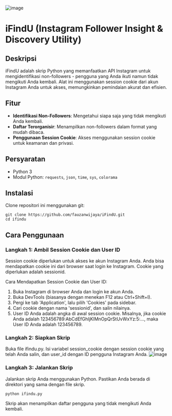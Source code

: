 ![image](https://github.com/fauzanwijaya/iFindU/assets/139438257/1e30171c-95fb-4f35-a9fb-3913c1a77ff3)

# iFindU (Instagram Follower Insight & Discovery Utility)

## Deskripsi
iFindU adalah skrip Python yang memanfaatkan API Instagram untuk mengidentifikasi non-followers - pengguna yang Anda ikuti namun tidak mengikuti Anda kembali. Alat ini menggunakan session cookie dari akun Instagram Anda untuk akses, memungkinkan pemindaian akurat dan efisien.

## Fitur
- **Identifikasi Non-Followers**: Mengetahui siapa saja yang tidak mengikuti Anda kembali.
- **Daftar Terorganisir**: Menampilkan non-followers dalam format yang mudah dibaca.
- **Penggunaan Session Cookie**: Akses menggunakan session cookie untuk keamanan dan privasi.

## Persyaratan
- Python 3
- Modul Python: `requests`, `json`, `time`, `sys`, `colorama`

## Instalasi
Clone repositori ini menggunakan git:
```
git clone https://github.com/fauzanwijaya/iFindU.git
cd ifindu
```

## Cara Penggunaan
### Langkah 1: Ambil Session Cookie dan User ID
Session cookie diperlukan untuk akses ke akun Instagram Anda. Anda bisa mendapatkan cookie ini dari browser saat login ke Instagram. Cookie yang diperlukan adalah sessionid.

Cara Mendapatkan Session Cookie dan User ID:
1. Buka Instagram di browser Anda dan login ke akun Anda.
2. Buka DevTools (biasanya dengan menekan F12 atau Ctrl+Shift+I).
3. Pergi ke tab 'Application', lalu pilih 'Cookies' pada sidebar.
4. Cari cookie dengan nama 'sessionid', dan salin nilainya.
5. User ID Anda adalah angka di awal session cookie. Misalnya, jika cookie Anda adalah 123456789:AbCdEfGhIjKlMnOpQrStUvWxYz:5:..., maka User ID Anda adalah 123456789.

### Langkah 2: Siapkan Skrip
Buka file ifindu.py. Isi variabel session_cookie dengan session cookie yang telah Anda salin, dan user_id dengan ID pengguna Instagram Anda.
![image](https://github.com/fauzanwijaya/iFindU/assets/139438257/fa9c7ee5-ea91-4c61-bfc4-4083010ee033)

### Langkah 3: Jalankan Skrip
Jalankan skrip Anda menggunakan Python. Pastikan Anda berada di direktori yang sama dengan file skrip.
```
python ifindu.py
```
Skrip akan menampilkan daftar pengguna yang tidak mengikuti Anda kembali.

